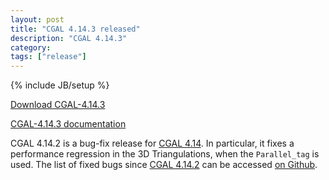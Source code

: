 ```yaml
---
layout: post
title: "CGAL 4.14.3 released"
description: "CGAL 4.14.3"
category: 
tags: ["release"]
---
```

{% include JB/setup %}

<i class="glyphicon glyphicon-download"></i>
<a href="https://github.com/CGAL/cgal/releases/tag/releases%2FCGAL-4.14.3">Download CGAL-4.14.3</a>

<i class="glyphicon glyphicon-book"></i>
<a href="https://doc.cgal.org/4.14.3/Manual/index.html">CGAL-4.14.3 documentation</a>

<p>CGAL 4.14.2 is a bug-fix release for <a href="../../../../2019/03/29/cgal414">CGAL 4.14</a>.  In particular, it fixes a performance regression in the 3D Triangulations, when the <code>Parallel_tag</code> is used.
The list of fixed bugs since <a href="../../../../2019/11/08/cgal4142">CGAL 4.14.2</a>
can be accessed <a href="https://github.com/CGAL/cgal/issues?q=label%3AMerged_in_4.14.3+-label%3AMerged_in_4.14.2">on Github</a>.</p>
